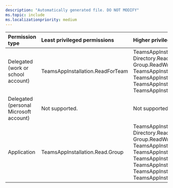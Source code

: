 ```yaml
---
description: "Automatically generated file. DO NOT MODIFY"
ms.topic: include
ms.localizationpriority: medium
---
```


|Permission type|Least privileged permissions|Higher privileged permissions|
|:---|:---|:---|
|Delegated (work or school account)|TeamsAppInstallation.ReadForTeam|TeamsAppInstallation.ReadWriteSelfForTeam, Directory.Read.All, Directory.ReadWrite.All, Group.Read.All, Group.ReadWrite.All, TeamsAppInstallation.ManageSelectedForTeam, TeamsAppInstallation.ReadWriteAndConsentForTeam, TeamsAppInstallation.ReadWriteAndConsentSelfForTeam, TeamsAppInstallation.ReadWriteForTeam|
|Delegated (personal Microsoft account)|Not supported.|Not supported.|
|Application|TeamsAppInstallation.Read.Group|TeamsAppInstallation.ReadWriteSelfForTeam.All, Directory.Read.All, Directory.ReadWrite.All, Group.Read.All, Group.ReadWrite.All, TeamsAppInstallation.ManageSelectedForTeam.All, TeamsAppInstallation.Read.All, TeamsAppInstallation.ReadForTeam.All, TeamsAppInstallation.ReadWriteAndConsentForTeam.All, TeamsAppInstallation.ReadWriteAndConsentSelfForTeam.All, TeamsAppInstallation.ReadWriteForTeam.All|


